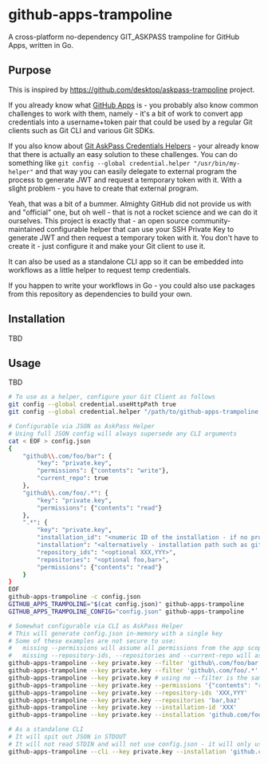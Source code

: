 # github-apps-trampoline

A cross-platform no-dependency GIT_ASKPASS trampoline for GitHub Apps, written in Go.

## Purpose

This is inspired by https://github.com/desktop/askpass-trampoline project.

If you already know what [GitHub Apps](https://docs.github.com/en/developers/apps/getting-started-with-apps/about-apps#about-github-apps) is - you probably also know common challenges to work with them, namely - it's a bit of work to convert app credentials into a username+token pair that could be used by a regular Git clients such as Git CLI and various Git SDKs.

If you also know about [Git AskPass Credentials Helpers](https://git-scm.com/docs/gitcredentials) -  your already know that there is actually an easy solution to these challenges. You can do something like `git config --global credential.helper "/usr/bin/my-helper"` and that way you can easily delegate to external program the process to generate JWT and request a temporary token with it. With a slight problem - you have to create that external program.

Yeah, that was a bit of a bummer. Almighty GitHub did not provide us with and "official" one, but oh well - that is not a rocket science and we can do it ourselves. This project is exactly that - an open source community-maintained configurable helper that can use your SSH Private Key to generate JWT and then request a temporary token with it. You don't have to create it - just configure it and make your Git client to use it.

It can also be used as a standalone CLI app so it can be embedded into workflows as a little helper to request temp credentials.

If you happen to write your workflows in Go - you could also use packages from this repository as dependencies to build your own.

## Installation

TBD

## Usage

TBD

```bash
# To use as a helper, configure your Git Client as follows
git config --global credential.useHttpPath true
git config --global credential.helper "/path/to/github-apps-trampoline -c /path/to/config.json"

# Configurable via JSON as AskPass Helper
# Using full JSON config will always supersede any CLI arguments
cat < EOF > config.json
{
    "github\\.com/foo/bar": {
        "key": "private.key",
        "permissions": {"contents": "write"},
        "current_repo": true
    },
    "github\\.com/foo/.*": {
        "key": "private.key",
        "permissions": {"contents": "read"}
    },
    ".*": {
        "key": "private.key",
        "installation_id": "<numeric ID of the installation - if no provided will automatically infer from the current repo>",
        "installation": "<alternatively - installation path such as github.com/foo>",
        "repository_ids": "<optional XXX,YYY>",
        "repositories": "<optional foo,bar>",
        "permissions": {"contents": "read"}
    }
}
EOF
github-apps-trampoline -c config.json
GITHUB_APPS_TRAMPOLINE="$(cat config.json)" github-apps-trampoline
GITHUB_APPS_TRAMPOLINE_CONFIG="config.json" github-apps-trampoline

# Somewhat configurable via CLI as AskPass Helper
# This will generate config.json in-memory with a single key
# Some of these examples are not secure to use:
#   missing --permissions will assume all permissions from the app scope
#   missing --repository-ids, --repositories and --current-repo will assume access to all repositories in the current installation
github-apps-trampoline --key private.key --filter 'github\.com/foo/bar' --current-repo=true --permissions '{"contents": "write"}'
github-apps-trampoline --key private.key --filter 'github\.com/foo/.*' --permissions '{"contents": "read"}'
github-apps-trampoline --key private.key # using no --filter is the same as using --filter '.*'
github-apps-trampoline --key private.key --permissions '{"contents": "read"}'
github-apps-trampoline --key private.key --repository-ids 'XXX,YYY'
github-apps-trampoline --key private.key --repositories 'bar,baz'
github-apps-trampoline --key private.key --installation-id 'XXX'
github-apps-trampoline --key private.key --installation 'github.com/foo'

# As a standalone CLI
# It will spit out JSON in STDOUT
# It will not read STDIN and will not use config.json - it will only use the CLI input
github-apps-trampoline --cli --key private.key --installation 'github.com/foo' --repositories 'bar,baz' --permissions '{"contents": "read"}'
```
